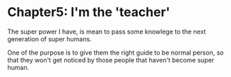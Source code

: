 # Chapter5: I'm the 'teacher'

The super power I have, is mean to pass some knowlege to the next generation of super humans.

One of the purpose is to give them the right guide to be normal person, so that they won't get noticed by those people that haven't become super human.
